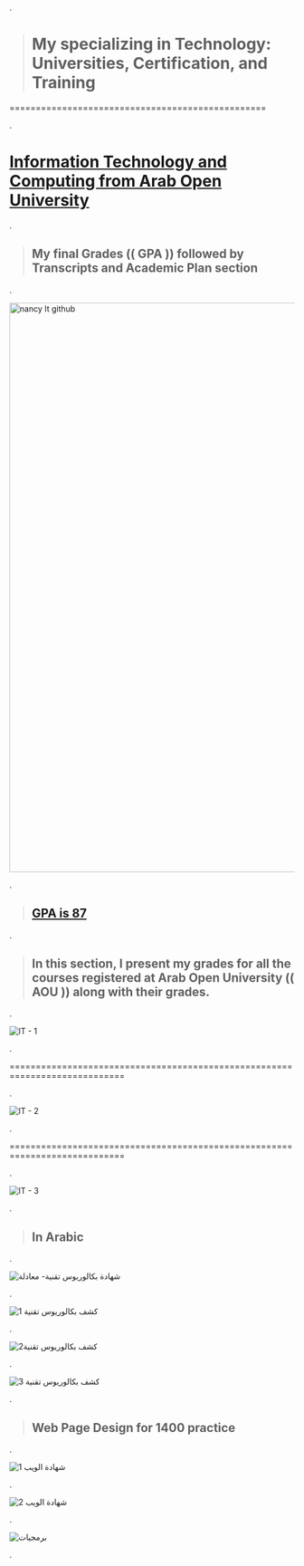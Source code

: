 
.


> # My specializing in Technology: Universities, Certification, and Training


=================================================

.



 # [Information Technology and Computing from Arab Open University](https://github.com/nancyalaswad90/nancyalaswad90/files/12479705/CrystalReportViewer1.pdf)

.



> ## My final Grades  (( GPA )) followed by Transcripts and Academic Plan section

.



<img width="1006" alt="nancy It github" src="https://github.com/nancyalaswad90/nancyalaswad90/assets/36210723/f5c9d0f1-384e-4239-bf7a-fb3bc315f9d0">


.



> ## [GPA is 87 ](https://gpacalculator.net/gpa-scale/3-2-gpa/)


.



> ##  In this section, I present my grades for all the courses registered at Arab Open University  (( AOU ))  along with their grades.

.


![IT - 1](https://github.com/nancyalaswad90/nancyalaswad90/assets/36210723/7a82a0d7-d661-4dd3-8400-dc317f7c8d79)



.



============================================================================


.

![IT - 2](https://github.com/nancyalaswad90/nancyalaswad90/assets/36210723/c9e51c39-0b44-4bda-bb17-6d65679ddc18)

.


============================================================================

.


![IT - 3](https://github.com/nancyalaswad90/nancyalaswad90/assets/36210723/557076e7-5ff8-4336-904b-326c46da45cf)



.


> ## In Arabic 


.


![شهادة بكالوريوس تقنية- معادلة](https://github.com/nancyalaswad90/nancyalaswad90/assets/36210723/a2296865-8138-468c-85d3-c2fa1d844d44)


.


![كشف بكالوريوس تقنية 1](https://github.com/nancyalaswad90/nancyalaswad90/assets/36210723/60be37cf-5f40-4e1c-9bae-57f2a33b601d)



.


![كشف بكالوريوس تقنية2](https://github.com/nancyalaswad90/nancyalaswad90/assets/36210723/8ef9e293-0e17-4738-ada6-578370452b40)



.


![كشف بكالوريوس تقنية 3](https://github.com/nancyalaswad90/nancyalaswad90/assets/36210723/b1d558e6-ec91-4f07-a94a-5feb2f76176a)



.
> ## Web Page Design for 1400 practice     

.

![شهادة الويب 1](https://github.com/nancyalaswad90/nancyalaswad90/assets/36210723/afe3b005-f04c-4100-a4fe-e5665cd17639)



.


![شهادة الويب 2](https://github.com/nancyalaswad90/nancyalaswad90/assets/36210723/8c8bf480-3d42-4407-a66b-312b1f68a100)



.

![برمجيات ](https://github.com/nancyalaswad90/nancyalaswad90/assets/36210723/3f835e72-b2c1-450c-8e05-7bcdf84182a6)


.
